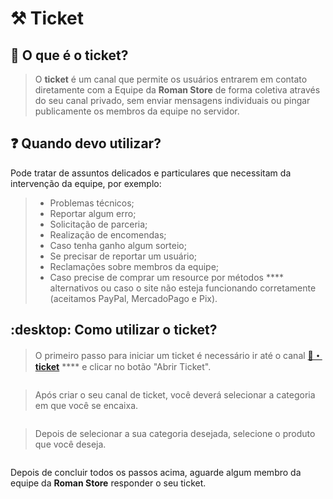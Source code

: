 # ⚒ Ticket

## :pencil: O que é o ticket?

> O **ticket** é um canal que permite os usuários entrarem em contato diretamente com a Equipe da **Roman Store** de forma coletiva através do seu canal privado, sem enviar mensagens individuais ou pingar publicamente os membros da equipe no servidor.

## :question: Quando devo utilizar?

Pode tratar de assuntos delicados e particulares que necessitam da intervenção da equipe, por exemplo:

> * Problemas técnicos;
> * Reportar algum erro;
> * Solicitação de parceria;
> * Realização de encomendas;
> * Caso tenha ganho algum sorteio;
> * Se precisar de reportar um usuário;
> * Reclamações sobre membros da equipe;
> * Caso precise de comprar um resource por métodos **** alternativos ou caso o site não esteja funcionando corretamente (aceitamos PayPal, MercadoPago e Pix).

## :desktop: Como utilizar o ticket?

> O primeiro passo para iniciar um ticket é necessário ir até o canal [**🔗・ticket**](https://discord.com/channels/834584895811878952/942880839027531786) **** e clicar no botão "Abrir Ticket".

<figure><img src="../.gitbook/assets/Meu Vídeo.gif" alt=""><figcaption></figcaption></figure>

> Após criar o seu canal de ticket, você deverá selecionar a categoria em que você se encaixa.

<figure><img src="../.gitbook/assets/Meu Vídeo (2) (1).gif" alt=""><figcaption></figcaption></figure>

> Depois de selecionar a sua categoria desejada, selecione o produto que você deseja.

<figure><img src="../.gitbook/assets/Meu Vídeo (2).gif" alt=""><figcaption></figcaption></figure>

Depois de concluir todos os passos acima, aguarde algum membro da equipe da **Roman Store** responder o seu ticket.
